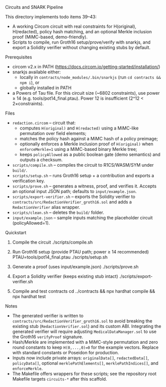 Circuits and SNARK Pipeline

This directory implements todo items 39–43:
- A working Circom circuit with real constraints for H(original), H(redacted), policy hash matching, and an optional Merkle inclusion proof (MiMC-based, demo-friendly).
- Scripts to compile, run Groth16 setup/prove/verify with snarkjs, and export a Solidity verifier without changing existing stubs by default.

Prerequisites

- circom v2.x in PATH (https://docs.circom.io/getting-started/installation/)
- snarkjs available either:
  - locally in `contracts/node_modules/.bin/snarkjs` (run `cd contracts && npm i`), or
  - globally installed in PATH
- a Powers of Tau file. For this circuit size (~6802 constraints), use power ≥ 14
  (e.g. tools/pot14_final.ptau). Power 12 is insufficient (2^12 < 2×constraints).

Files

- `redaction.circom` – circuit that:
  - computes `H(original)` and `H(redacted)` using a MiMC-like permutation over field elements;
  - matches the policy hash against a MiMC hash of a policy preimage;
  - optionally enforces a Merkle inclusion proof of `H(original)` when `enforceMerkle=1` using a MiMC-based binary Merkle tree;
  - keeps `policyAllowed` as a public boolean gate (demo semantics) and outputs a checksum.
- `scripts/compile.sh` – compiles the circuit to R1CS/WASM/SYM under `build/`.
- `scripts/setup.sh` – runs Groth16 setup + a contribution and exports a verification key.
- `scripts/prove.sh` – generates a witness, proof, and verifies it. Accepts an optional input JSON path; defaults to `input/example.json`.
- `scripts/export-verifier.sh` – exports the Solidity verifier to `contracts/src/RedactionVerifier_groth16.sol` and adds a `RedactionVerifier` alias wrapper.
- `scripts/clean.sh` – deletes the `build/` folder.
- `input/example.json` – sample inputs matching the placeholder circuit (policyAllowed=1).

Quickstart

1) Compile the circuit
   ./scripts/compile.sh

2) Run Groth16 setup (provide PTAU path; power ≥ 14 recommended)
   PTAU=tools/pot14_final.ptau ./scripts/setup.sh

3) Generate a proof (uses input/example.json)
   ./scripts/prove.sh

4) Export a Solidity verifier (keeps existing stub intact)
   ./scripts/export-verifier.sh

5) Compile and test contracts
   cd ../contracts && npx hardhat compile && npx hardhat test

Notes

- The generated verifier is written to `contracts/src/RedactionVerifier_groth16.sol` to avoid breaking the existing stub (`RedactionVerifier.sol`) and its custom ABI.
  Integrating the generated verifier will require adjusting `MedicalDataManager.sol` to use the Groth16 `verifyProof` signature.
- Hash/Merkle are implemented with a MiMC-style permutation and zero round constants to keep `H(0,...,0)=0` for the example vectors. Replace with standard constants or Poseidon for production.
- Inputs now include private arrays: `originalData[]`, `redactedData[]`, `policyData[]`, optional `merklePathElements[]`, `merklePathIndices[]`, and `enforceMerkle`.
- The Makefile offers wrappers for these scripts; see the repository root Makefile targets `circuits-*` after this scaffold.
